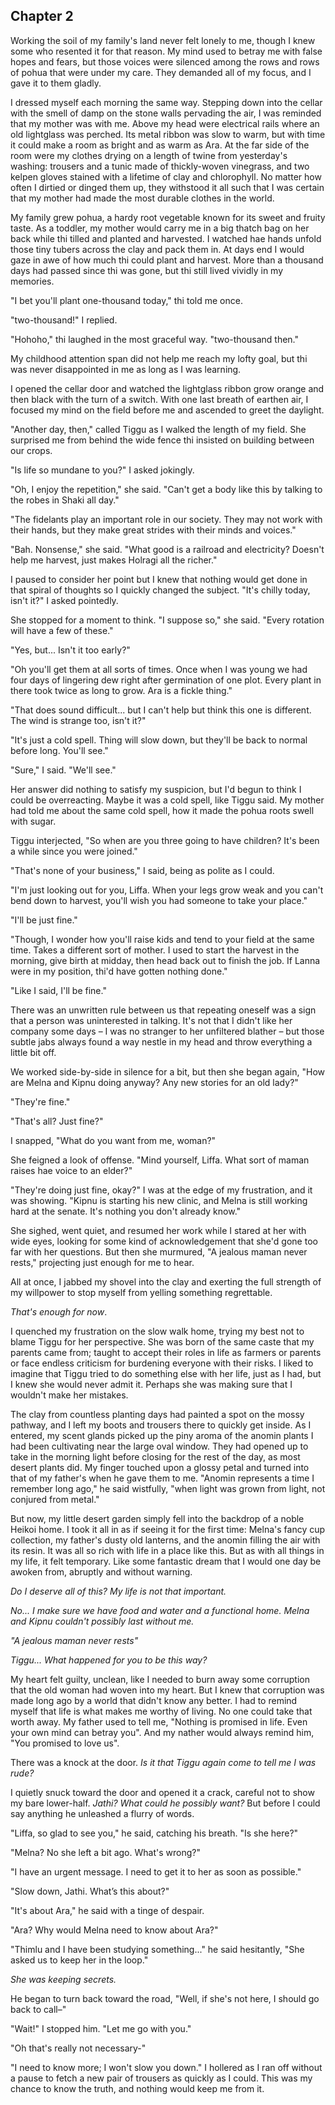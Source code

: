 ## Chapter 2

Working the soil of my family's land never felt lonely to me, though I knew some who resented it for that reason. My mind used to betray me with false hopes and fears, but those voices were silenced among the rows and rows of pohua that were under my care. They demanded all of my focus, and I gave it to them gladly.

I dressed myself each morning the same way. Stepping down into the cellar with the smell of damp on the stone walls pervading the air, I was reminded that my mother was with me. Above my head were electrical rails where an old lightglass was perched. Its metal ribbon was slow to warm, but with time it could make a room as bright and as warm as Ara. At the far side of the room were my clothes drying on a length of twine from yesterday's washing: trousers and a tunic made of thickly-woven vinegrass, and two kelpen gloves stained with a lifetime of clay and chlorophyll. No matter how often I dirtied or dinged them up, they withstood it all such that I was certain that my mother had made the most durable clothes in the world.

My family grew pohua, a hardy root vegetable known for its sweet and fruity taste. As a toddler, my mother would carry me in a big thatch bag on her back while thi tilled and planted and harvested. I watched hae hands unfold those tiny tubers across the clay and pack them in. At days end I would gaze in awe of how much thi could plant and harvest. More than a thousand days had passed since thi was gone, but thi still lived vividly in my memories.

"I bet you'll plant one-thousand today," thi told me once.

"two-thousand!" I replied.

"Hohoho," thi laughed in the most graceful way. "two-thousand then."

My childhood attention span did not help me reach my lofty goal, but thi was never disappointed in me as long as I was learning.

I opened the cellar door and watched the lightglass ribbon grow orange and then black with the turn of a switch. With one last breath of earthen air, I focused my mind on the field before me and ascended to greet the daylight.

"Another day, then," called Tiggu as I walked the length of my field. She surprised me from behind the wide fence thi insisted on building between our crops.

"Is life so mundane to you?" I asked jokingly.

"Oh, I enjoy the repetition," she said. "Can't get a body like this by talking to the robes in Shaki all day."

"The fidelants play an important role in our society. They may not work with their hands, but they make great strides with their minds and voices."

"Bah. Nonsense," she said. "What good is a railroad and electricity? Doesn't help me harvest, just makes Holragi all the richer."

I paused to consider her point but I knew that nothing would get done in that spiral of thoughts so I quickly changed the subject. "It's chilly today, isn't it?" I asked pointedly.

She stopped for a moment to think. "I suppose so," she said. "Every rotation will have a few of these."

"Yes, but... Isn't it too early?"

"Oh you'll get them at all sorts of times. Once when I was young we had four days of lingering dew right after germination of one plot. Every plant in there took twice as long to grow. Ara is a fickle thing."

"That does sound difficult... but I can't help but think this one is different. The wind is strange too, isn't it?"

"It's just a cold spell. Thing will slow down, but they'll be back to normal before long. You'll see."

"Sure," I said. "We'll see."

Her answer did nothing to satisfy my suspicion, but I'd begun to think I could be overreacting. Maybe it was a cold spell, like Tiggu said. My mother had told me about the same cold spell, how it made the pohua roots swell with sugar.

Tiggu interjected, "So when are you three going to have children? It's been a while since you were joined."

"That's none of your business," I said, being as polite as I could.

"I'm just looking out for you, Liffa. When your legs grow weak and you can't bend down to harvest, you'll wish you had someone to take your place."

"I'll be just fine."

"Though, I wonder how you'll raise kids and tend to your field at the same time. Takes a different sort of mother. I used to start the harvest in the morning, give birth at midday, then head back out to finish the job. If Lanna were in my position, thi'd have gotten nothing done."

"Like I said, I'll be fine."

There was an unwritten rule between us that repeating oneself was a sign that a person was uninterested in talking. It's not that I didn't like her company some days – I was no stranger to her unfiltered blather – but those subtle jabs always found a way nestle in my head and throw everything a little bit off.

We worked side-by-side in silence for a bit, but then she began again, "How are Melna and Kipnu doing anyway? Any new stories for an old lady?"

"They're fine."

"That's all? Just fine?"

I snapped, "What do you want from me, woman?"

She feigned a look of offense. "Mind yourself, Liffa. What sort of maman raises hae voice to an elder?"

"They're doing just fine, okay?" I was at the edge of my frustration, and it was showing. "Kipnu is starting his new clinic, and Melna is still working hard at the senate. It's nothing you don't already know."

She sighed, went quiet, and resumed her work while I stared at her with wide eyes, looking for some kind of acknowledgement that she'd gone too far with her questions. But then she murmured, "A jealous maman never rests," projecting just enough for me to hear.

All at once, I jabbed my shovel into the clay and exerting the full strength of my willpower to stop myself from yelling something regrettable.

_That's enough for now_.

I quenched my frustration on the slow walk home, trying my best not to blame Tiggu for her perspective. She was born of the same caste that my parents came from; taught to accept their roles in life as farmers or parents or face endless criticism for burdening everyone with their risks. I liked to imagine that Tiggu tried to do something else with her life, just as I had, but I knew she would never admit it. Perhaps she was making sure that I wouldn't make her mistakes.

The clay from countless planting days had painted a spot on the mossy pathway, and I left my boots and trousers there to quickly get inside. As I entered, my scent glands picked up the piny aroma of the anomin plants I had been cultivating near the large oval window. They had opened up to take in the morning light before closing for the rest of the day, as most desert plants did. My finger touched upon a glossy petal and turned into that of my father's when he gave them to me. "Anomin represents a time I remember long ago," he said wistfully, "when light was grown from light, not conjured from metal."

But now, my little desert garden simply fell into the backdrop of a noble Heikoi home. I took it all in as if seeing it for the first time: Melna's fancy cup collection, my father's dusty old lanterns, and the anomin filling the air with its resin. It was all so rich with life in a place like this. But as with all things in my life, it felt temporary. Like some fantastic dream that I would one day be awoken from, abruptly and without warning.

_Do I deserve all of this? My life is not that important._

_No... I make sure we have food and water and a functional home. Melna and Kipnu couldn't possibly last without me._

_"A jealous maman never rests"_

_Tiggu... What happened for you to be this way?_

My heart felt guilty, unclean, like I needed to burn away some corruption that the old woman had woven into my heart. But I knew that corruption was made long ago by a world that didn't know any better. I had to remind myself that life is what makes me worthy of living. No one could take that worth away. My father used to tell me, "Nothing is promised in life. Even your own mind can betray you". And my nather would always remind him, "You promised to love us".

There was a knock at the door. _Is it that Tiggu again come to tell me I was rude?_

I quietly snuck toward the door and opened it a crack, careful not to show my bare lower-half. _Jathi? What could he possibly want?_ But before I could say anything he unleashed a flurry of words.

"Liffa, so glad to see you," he said, catching his breath. "Is she here?"

"Melna? No she left a bit ago. What's wrong?"

"I have an urgent message. I need to get it to her as soon as possible."

"Slow down, Jathi. What’s this about?"

"It's about Ara," he said with a tinge of despair.

"Ara? Why would Melna need to know about Ara?"

"Thimlu and I have been studying something..." he said hesitantly, "She asked us to keep her in the loop."

_She was keeping secrets._

He began to turn back toward the road, "Well, if she's not here, I should go back to call–"

"Wait!" I stopped him. "Let me go with you."

"Oh that's really not necessary-"

"I need to know more; I won't slow you down." I hollered as I ran off without a pause to fetch a new pair of trousers as quickly as I could. This was my chance to know the truth, and nothing would keep me from it.
